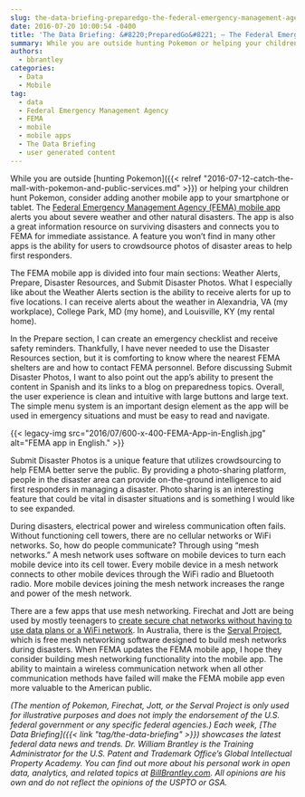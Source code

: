 ```yaml
---
slug: the-data-briefing-preparedgo-the-federal-emergency-management-agency-mobile-app.md
date: 2016-07-20 10:00:54 -0400
title: 'The Data Briefing: &#8220;PreparedGo&#8221; – The Federal Emergency Management Agency Mobile App'
summary: While you are outside hunting Pokemon or helping your children hunt Pokemon, consider adding another mobile app to your smartphone or tablet. The Federal Emergency Management Agency (FEMA) mobile app alerts you about severe weather and other natural disasters. The app is also a great information resource on surviving disasters and connects you to FEMA
authors:
  - bbrantley
categories:
  - Data
  - Mobile
tag:
  - data
  - Federal Emergency Management Agency
  - FEMA
  - mobile
  - mobile apps
  - The Data Briefing
  - user generated content
---
```


While you are outside [hunting Pokemon]({{< relref "2016-07-12-catch-the-mall-with-pokemon-and-public-services.md" >}}) or helping your children hunt Pokemon, consider adding another mobile app to your smartphone or tablet. The [Federal Emergency Management Agency (FEMA) mobile app](https://www.fema.gov/mobile-app) alerts you about severe weather and other natural disasters. The app is also a great information resource on surviving disasters and connects you to FEMA for immediate assistance. A feature you won’t find in many other apps is the ability for users to crowdsource photos of disaster areas to help first responders.

The FEMA mobile app is divided into four main sections: Weather Alerts, Prepare, Disaster Resources, and Submit Disaster Photos. What I especially like about the Weather Alerts section is the ability to receive alerts for up to five locations. I can receive alerts about the weather in Alexandria, VA (my workplace), College Park, MD (my home), and Louisville, KY (my rental home).

In the Prepare section, I can create an emergency checklist and receive safety reminders. Thankfully, I have never needed to use the Disaster Resources section, but it is comforting to know where the nearest FEMA shelters are and how to contact FEMA personnel. Before discussing Submit Disaster Photos, I want to also point out the app&#8217;s ability to present the content in Spanish and its links to a blog on preparedness topics. Overall, the user experience is clean and intuitive with large buttons and large text. The simple menu system is an important design element as the app will be used in emergency situations and must be easy to read and navigate.

{{< legacy-img src="2016/07/600-x-400-FEMA-App-in-English.jpg" alt="FEMA app in English." >}}

Submit Disaster Photos is a unique feature that utilizes crowdsourcing to help FEMA better serve the public. By providing a photo-sharing platform, people in the disaster area can provide on-the-ground intelligence to aid first responders in managing a disaster. Photo sharing is an interesting feature that could be vital in disaster situations and is something I would like to see expanded.

During disasters, electrical power and wireless communication often fails. Without functioning cell towers, there are no cellular networks or WiFi networks. So, how do people communicate? Through using &#8220;mesh networks.&#8221; A mesh network uses software on mobile devices to turn each mobile device into its cell tower. Every mobile device in a mesh network connects to other mobile devices through the WiFi radio and Bluetooth radio. More mobile devices joining the mesh network increases the range and power of the mesh network.

There are a few apps that use mesh networking. Firechat and Jott are being used by mostly teenagers to [create secure chat networks without having to use data plans or a WiFi network](http://www.forbes.com/sites/parmyolson/2015/06/10/chat-app-jott-teens-mesh-networks/#74d6761e7d2f). In Australia, there is the [Serval Project](http://www.servalproject.org/), which is free mesh networking software designed to build mesh networks during disasters. When FEMA updates the FEMA mobile app, I hope they consider building mesh networking functionality into the mobile app. The ability to maintain a wireless communication network when all other communication methods have failed will make the FEMA mobile app even more valuable to the American public.

_(The mention of Pokemon, Firechat, Jott, or the Serval Project is only used for illustrative purposes and does not imply the endorsement of the U.S. federal government or any specific federal agencies.)_
_Each week, [The Data Briefing]({{< link "tag/the-data-briefing" >}}) showcases the latest federal data news and trends._
_Dr. William Brantley is the Training Administrator for the U.S. Patent and Trademark Office’s Global Intellectual Property Academy. You can find out more about his personal work in open data, analytics, and related topics at [BillBrantley.com](http://billbrantley.com). All opinions are his own and do not reflect the opinions of the USPTO or GSA._